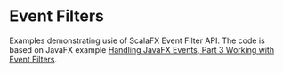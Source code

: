 Event Filters
=============

Examples demonstrating usie of ScalaFX Event Filter API. The code is based on JavaFX example [Handling JavaFX Events, Part 3 Working with Event Filters](http://docs.oracle.com/javafx/2/events/filters.htm).
